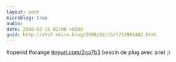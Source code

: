 ```yaml
---
layout: post
microblog: true
audio: 
date: 2008-02-15 02:00 +0200
guid: http://xtof.micro.blog/2008/02/15/t713901482.html
---
```

#openid #orange [tinyurl.com/2qa7b3](http://tinyurl.com/2qa7b3) besoin de plug avec ariel ;)
